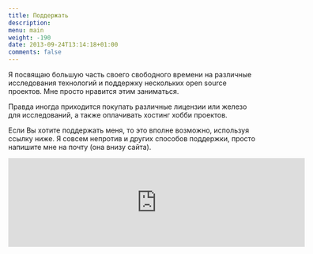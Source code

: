 ```yaml
---
title: Поддержать
description: 
menu: main
weight: -190
date: 2013-09-24T13:14:18+01:00
comments: false
---
```


Я посвящаю большую часть своего свободного времени на различные исследования технологий и поддержку нескольких open source проектов. Мне просто нравится этим заниматься. 

Правда иногда приходится покупать различные лицензии или железо для исследований, а также оплачивать хостинг хобби проектов.

Если Вы хотите поддержать меня, то это вполне возможно, используя ссылку ниже. Я совсем непротив и других способов поддержки, просто напишите мне на почту (она внизу сайта).

<iframe src="https://github.com/sponsors/dernasherbrezon/card" title="Sponsor dernasherbrezon" height="180" width="600" style="border: 0;"></iframe>
